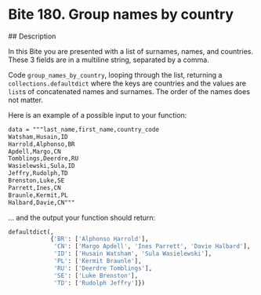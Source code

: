 # Bite 180. Group names by country

## Description

In this Bite you are presented with a list of surnames, names, and countries. These 3 fields are in a multiline string, separated by a comma.

Code `group_names_by_country`, looping through the list, returning a `collections.defaultdict` where the keys are countries and the values are `list`s of concatenated names and surnames. The order of the names does not matter.

Here is an example of a possible input to your function:

```markdown
data = """last_name,first_name,country_code
Watsham,Husain,ID
Harrold,Alphonso,BR
Apdell,Margo,CN
Tomblings,Deerdre,RU
Wasielewski,Sula,ID
Jeffry,Rudolph,TD
Brenston,Luke,SE
Parrett,Ines,CN
Braunle,Kermit,PL
Halbard,Davie,CN"""
```

... and the output your function should return:

```python
defaultdict(,
            {'BR': ['Alphonso Harrold'],
             'CN': ['Margo Apdell', 'Ines Parrett', 'Davie Halbard'],
             'ID': ['Husain Watsham', 'Sula Wasielewski'],
             'PL': ['Kermit Braunle'],
             'RU': ['Deerdre Tomblings'],
             'SE': ['Luke Brenston'],
             'TD': ['Rudolph Jeffry']})
```
